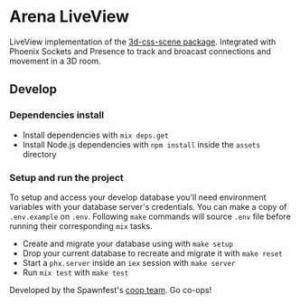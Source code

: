 # Arena LiveView

LiveView implementation of the [3d-css-scene package](https://www.npmjs.com/package/3d-css-scene). Integrated with Phoenix Sockets and Presence to track and broacast connections and movement in a 3D room.

## Develop

### Dependencies install

  * Install dependencies with `mix deps.get`
  * Install Node.js dependencies with `npm install` inside the `assets` directory

### Setup and run the project

To setup and access your develop database you'll need environment variables with your database server's credentials. You can make a copy of `.env.example` on `.env`.
Following `make` commands will source `.env` file before running their corresponding `mix` tasks.

  * Create and migrate your database using with `make setup`
  * Drop your current database to recreate and migrate it with `make reset`
  * Start a `phx.server` inside an `iex` session with `make server`
  * Run `mix test` with `make test`

Developed by the Spawnfest's [coop team](@spawnfest/coop-team). Go co-ops!
